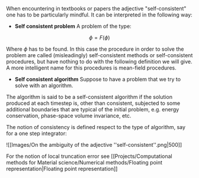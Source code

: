 When encountering in textbooks or papers the adjective "self-consistent" one has to be particularly mindful.
It can be interpreted in the following way:

- **Self consistent problem**
A problem of the type:

$$ \phi = F(\phi) $$

Where $\phi$ has to be found. In this case the procedure in order to solve the problem are called (misleadingly) self-consistent methods or self-consistent procedures, but have nothing to do with the following definition we will give.
A more intelligent name for this procedures is mean-field procedures.

- **Self consistent algorithm**
Suppose to have a problem that we try to solve with an algorithm.

The algorithm is said to be a self-consistent algorithm if the solution produced at each timestep is, other than consistent, subjected to some additional boundaries that are typical of the initial problem, e.g. energy conservation, phase-space volume invariance, etc.

The notion of consistency is defined respect to the type of algorithm, say for a one step integrator:

![[Images/On the ambiguity of the adjective ''self-consistent''.png|500]]

For the notion of local truncation error see [[Projects/Computational methods for Material science/Numerical methods/Floating point representation|Floating point representation]]

